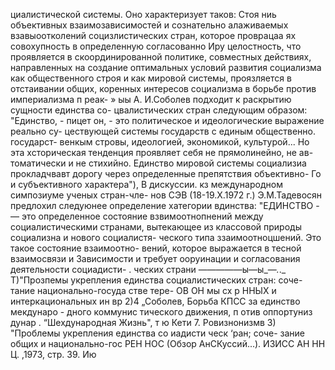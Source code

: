 циалистической системы. Оно характеризует таков: Стоя ниь
объективных взаимозависимостей и сознательно алаживаемых
взавыоотколений социзлистических стран, которое проврацаа
ях совохупность в определенную согласованно Иру
целостность, что проявляется в скоординированной политике,
совместных действиях, направленных на создание оптимальных
условий развития социализма как общественного строя и как
мировой системы, проязляется в отстаивании общих, коренных
интересов социализма в борьбе против империализма п реак-
»
ыы А. И.Соболев подходит к раскрытию сущности единства со-
цвалистических стран следующим образом: "Единство, - пицет
он, - это политическое и идеологические выражение реально су-
цествующей системы государств с единым общественно. государст-
венкым стровы, идеологией, экономикой, культурой... Но эта
хсторическая тенденция проявляет себя не прямолинейно, не ав-
томатически и не стихийно. Единство мировой системы социализиа
прокладчвавт дорогу через определенные препятствия объективно-
Го и субъективного характера"),
В дискуссии. кз международном симпозиуме ученых стран-чле-
нов СЭВ (18-19.Х.1972 г.) Э.М.Тадевосян предлохил следуюнее
определение хатегории вдинства: "ЕДИНСТВО -— это определенное
состояние взвимоотнопнений между социалистическими странами,
вытекающее из классовой природы социализна и нового социалистя-
ческого типа ззаимоотноцшений. Это такое состояние взаимоотно-
вений, которое выражается в тесной взаимосвязи и Зависимости
и требует ооруинации и согласования деятельности социадисти-
.
ческих страни
—————ы—ы_—_._._
Т)"Прозпемы укрепления единства социалистических стран: соче-
тание национально-госуда стве тере-
ОВ ОН мы сх р ННЫХ и интеркациональных ин вр
2)4 „Соболев, Борьба КПСС за единство мекдунаро -
дного коммунис
тического движения, п отив оппортуниз дунар .
“Шехдународная Жизнь", т ю Кети 7. Ровизнонизмв
3) "Проблемы укрепления единства со иадисти
ческ ‘ран; соче-
зание общих и национально-гос РЕН НОС (Обзор
АнСКуссий...). ИЗИСС АН НН Ц. ,1973, стр. 39.
Ию
